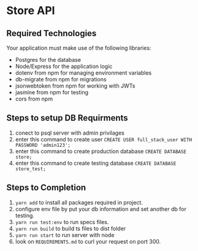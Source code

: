# Store API


## Required Technologies
Your application must make use of the following libraries:
- Postgres for the database
- Node/Express for the application logic
- dotenv from npm for managing environment variables
- db-migrate from npm for migrations
- jsonwebtoken from npm for working with JWTs
- jasmine from npm for testing
- cors from npm

## Steps to setup DB Requirments 
1. conect to psql server with admin privilages
2. enter this command to create user `CREATE USER full_stack_user WITH PASSWORD 'admin123'; `
3. enter this command to create production database `CREATE DATABASE store; `
4. enter this command to create testing database `CREATE DATABASE store_test; `


## Steps to Completion
1. `yarn add` to install all packages required in project.
2. configure env file by put your db information and set another db for testing.
3. `yarn run test:env` to run specs files.
4. `yarn run build` to build ts files to dist folder
5. `yarn run start` to run server with node
7. look on `REQUIREMENTS.md` to curl your request on port 300.

